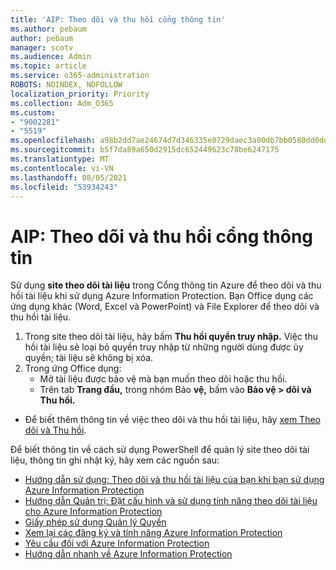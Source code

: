 ```yaml
---
title: 'AIP: Theo dõi và thu hồi cổng thông tin'
ms.author: pebaum
author: pebaum
manager: scotv
ms.audience: Admin
ms.topic: article
ms.service: o365-administration
ROBOTS: NOINDEX, NOFOLLOW
localization_priority: Priority
ms.collection: Adm_O365
ms.custom:
- "9002281"
- "5519"
ms.openlocfilehash: a98b2dd7ae24674d7d346335e0729daec3a00db7bb0580dd0dd4ba08f58e7aca
ms.sourcegitcommit: b5f7da89a650d2915dc652449623c78be6247175
ms.translationtype: MT
ms.contentlocale: vi-VN
ms.lasthandoff: 08/05/2021
ms.locfileid: "53934243"
---
```

# <a name="aip-track-and-revoke-portal"></a>AIP: Theo dõi và thu hồi cổng thông tin

Sử dụng **site theo dõi tài liệu** trong Cổng thông tin Azure để theo dõi và thu hồi tài liệu khi sử dụng Azure Information Protection. Bạn Office dụng các ứng dụng khác (Word, Excel và PowerPoint) và File Explorer để theo dõi và thu hồi tài liệu.

1. Trong site theo dõi tài liệu, hãy bấm **Thu hồi quyền truy nhập.** Việc thu hồi tài liệu sẽ loại bỏ quyền truy nhập từ những người dùng được ủy quyền; tài liệu sẽ không bị xóa.
2. Trong ứng Office dụng:
    - Mở tài liệu được bảo vệ mà bạn muốn theo dõi hoặc thu hồi.
    - Trên tab **Trang đầu,** trong nhóm Bảo **vệ,** bấm vào **Bảo vệ > dõi và Thu hồi.**

- Để biết thêm thông tin về việc theo dõi và thu hồi tài liệu, hãy [xem Theo dõi và Thu hồi](https://docs.microsoft.com/azure/information-protection/rms-client/client-track-revoke).

Để biết thông tin về cách sử dụng PowerShell để quản lý site theo dõi tài liệu, thông tin ghi nhật ký, hãy xem các nguồn sau:
- [Hướng dẫn sử dụng: Theo dõi và thu hồi tài liệu của bạn khi bạn sử dụng Azure Information Protection](https://docs.microsoft.com/azure/information-protection/rms-client/client-track-revoke)
- [Hướng dẫn Quản trị: Đặt cấu hình và sử dụng tính năng theo dõi tài liệu cho Azure Information Protection](https://docs.microsoft.com/azure/information-protection/rms-client/client-admin-guide-document-tracking)
- [Giấy phép sử dụng Quản lý Quyền](https://docs.microsoft.com/azure/information-protection/configure-usage-rights#rights-management-use-license)
- [Xem lại các đăng ký và tính năng Azure Information Protection](https://azure.microsoft.com/pricing/details/information-protection)
- [Yêu cầu đối với Azure Information Protection](https://docs.microsoft.com/azure/information-protection/get-started/requirements)
- [Hướng dẫn nhanh về Azure Information Protection](https://docs.microsoft.com/azure/information-protection/get-started/infoprotect-quick-start-tutorial)
